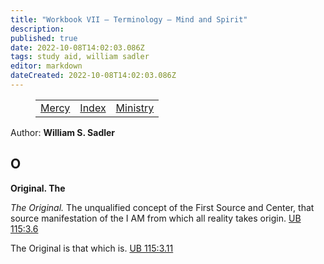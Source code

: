 ```yaml
---
title: "Workbook VII — Terminology — Mind and Spirit"
description: 
published: true
date: 2022-10-08T14:02:03.086Z
tags: study aid, william sadler
editor: markdown
dateCreated: 2022-10-08T14:02:03.086Z
---
```


<figure class="table chapter-navigator">
	<table>
		<tbody>
		<tr>
			<td><a href="/en/William_S_Sadler/Workbook_7_Terminology/Mercy">Mercy</a></td>
			<td><a href="/en/William_S_Sadler/Workbook_7_Terminology/Index">Index</a></td>
			<td><a href="/en/William_S_Sadler/Workbook_7_Terminology/Ministry">Ministry</a></td>
		</tr>
		</tbody>
	</table>
</figure>

Author: **William S. Sadler**

## O

**Original. The**  
  

_The Original._ The unqualified concept of the First Source and Center, that source manifestation of the I AM from which all reality takes origin. [UB 115:3.6](/en/The_Urantia_Book/115#p3_6)  
  
The Original is that which is. [UB 115:3.11](/en/The_Urantia_Book/115#p3_11)


<br>


